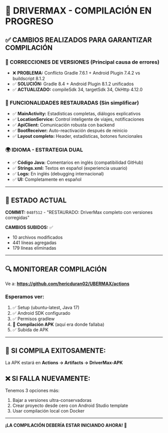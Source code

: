# 🚀 DRIVERMAX - COMPILACIÓN EN PROGRESO

## ✅ **CAMBIOS REALIZADOS PARA GARANTIZAR COMPILACIÓN**

### 🔧 **CORRECCIONES DE VERSIONES (Principal causa de errores)**
- ❌ **PROBLEMA:** Conflicto Gradle 7.6.1 + Android Plugin 7.4.2 vs buildscript 8.1.2
- ✅ **SOLUCIÓN:** Gradle 8.4 + Android Plugin 8.1.2 unificados
- ✅ **ACTUALIZADO:** compileSdk 34, targetSdk 34, OkHttp 4.12.0

### 📱 **FUNCIONALIDADES RESTAURADAS (Sin simplificar)**
- ✅ **MainActivity:** Estadísticas completas, diálogos explicativos
- ✅ **LocationService:** Control inteligente de viajes, notificaciones
- ✅ **ApiClient:** Comunicación robusta con backend
- ✅ **BootReceiver:** Auto-reactivación después de reinicio
- ✅ **Layout completo:** Header, estadísticas, botones funcionales

### 🌍 **IDIOMA - ESTRATEGIA DUAL**
- ✅ **Código Java:** Comentarios en inglés (compatibilidad GitHub)
- ✅ **Strings.xml:** Textos en español (experiencia usuario)
- ✅ **Logs:** En inglés (debugging internacional)
- ✅ **UI:** Completamente en español

---

## 🎯 **ESTADO ACTUAL**

**COMMIT:** `048f512` - "RESTAURADO: DriverMax completo con versiones corregidas"

**CAMBIOS SUBIDOS:** ✅
- 10 archivos modificados
- 441 líneas agregadas  
- 179 líneas eliminadas

---

## 🔍 **MONITOREAR COMPILACIÓN**

Ve a: **https://github.com/hericduran02/UBERMAX/actions**

### **Esperamos ver:**
1. ✅ Setup (ubuntu-latest, Java 17)
2. ✅ Android SDK configurado
3. ✅ Permisos gradlew
4. 🔄 **Compilación APK** (aquí era donde fallaba)
5. ✅ Subida de APK

---

## 🎊 **SI COMPILA EXITOSAMENTE:**
La APK estará en **Actions → Artifacts → DriverMax-APK**

## ❌ **SI FALLA NUEVAMENTE:**
Tenemos 3 opciones más:
1. Bajar a versiones ultra-conservadoras
2. Crear proyecto desde cero con Android Studio template
3. Usar compilación local con Docker

---

**¡LA COMPILACIÓN DEBERÍA ESTAR INICIANDO AHORA! 🚀** 
